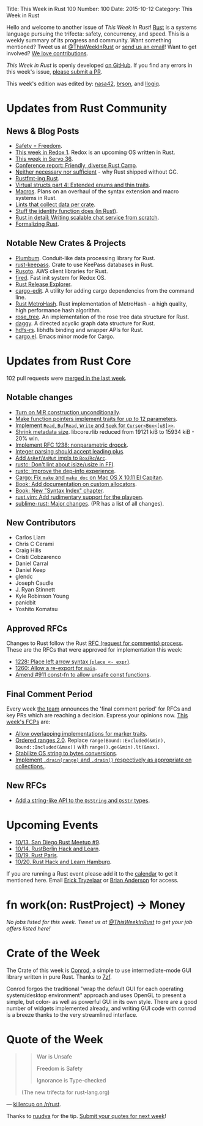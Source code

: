 Title: This Week in Rust 100
Number: 100
Date: 2015-10-12
Category: This Week in Rust

Hello and welcome to another issue of *This Week in Rust*!
[Rust](http://rust-lang.org) is a systems language pursuing the trifecta:
safety, concurrency, and speed. This is a weekly summary of its progress and
community. Want something mentioned? Tweet us at [@ThisWeekInRust](https://twitter.com/ThisWeekInRust) or [send us an
email](mailto:corey@octayn.net?subject=This%20Week%20in%20Rust%20Suggestion)!
Want to get involved? [We love
contributions](https://github.com/rust-lang/rust/wiki/Note-guide-for-new-contributors).

*This Week in Rust* is openly developed [on GitHub](https://github.com/cmr/this-week-in-rust).
If you find any errors in this week's issue, [please submit a PR](https://github.com/cmr/this-week-in-rust/pulls).

This week's edition was edited by: [nasa42](https://github.com/nasa42), [brson](https://github.com/brson), and [llogiq](https://github.com/llogiq).


# Updates from Rust Community

## News & Blog Posts

* [Safety = Freedom](https://llogiq.github.io/2015/10/05/safety-freedom.html).
* [This week in Redox 1](http://www.redox-os.org/news/this-week-in-redox-1/). Redox is an upcoming OS written in Rust.
* [This week in Servo 36](http://blog.servo.org/2015/10/05/twis-36/).
* [Conference report: Friendly, diverse Rust Camp](http://techwhirl.com/conference-report-friendly-diverse-rust-camp/).
* [Neither necessary nor sufficient](https://ruudvanasseldonk.com/2015/10/06/neither-necessary-nor-sufficient) - why Rust shipped without GC.
* [Rustfmt-ing Rust](http://www.ncameron.org/blog/rustfmt-ing-rust/).
* [Virtual structs part 4: Extended enums and thin traits](http://smallcultfollowing.com/babysteps/blog/2015/10/08/virtual-structs-part-4-extended-enums-and-thin-traits/).
* [Macros](http://www.ncameron.org/blog/macros/). Plans on an overhaul of the syntax extension and macro systems in Rust.
* [Lints that collect data per crate](https://llogiq.github.io/2015/10/09/lint-data.html).
* [Stuff the identity function does (in Rust)](https://bluss.github.io/rust/fun/2015/10/11/stuff-the-identity-function-does/).
* [Rust in detail: Writing scalable chat service from scratch](https://nbaksalyar.github.io/2015/07/10/writing-chat-in-rust.html).
* [Formalizing Rust](https://www.ralfj.de/blog/2015/10/12/formalizing-rust.html).

## Notable New Crates & Projects

* [Plumbum](https://github.com/srijs/rust-plumbum). Conduit-like data processing library for Rust.
* [rust-keepass](https://github.com/raymontag/rust-keepass). Crate to use KeePass databases in Rust.
* [Rusoto](https://github.com/DualSpark/rusoto). AWS client libraries for Rust.
* [fired](http://www.redox-os.org/blog/fired-fast-init-system/). Fast init system for Redox OS.
* [Rust Release Explorer](https://ashleygwilliams.github.io/rust-release-explorer/).
* [cargo-edit](https://github.com/killercup/cargo-edit). A utility for adding cargo dependencies from the command line.
* [Rust MetroHash](https://github.com/arthurprs/metrohash-rs). Rust implementation of MetroHash - a high quality, high performance hash algorithm.
* [rose_tree](https://github.com/mitchmindtree/rose_tree-rs). An implementation of the rose tree data structure for Rust.
* [daggy](https://github.com/mitchmindtree/daggy). A directed acyclic graph data structure for Rust.
* [hdfs-rs](https://github.com/hyunsik/hdfs-rs). libhdfs binding and wrapper APIs for Rust.
* [cargo.el](https://github.com/attichacker/cargo.el). Emacs minor mode for Cargo.

# Updates from Rust Core

102 pull requests were [merged in the last week][merged].

[merged]: https://github.com/issues?q=is%3Apr+org%3Arust-lang+is%3Amerged+merged%3A2015-10-05..2015-10-12

## Notable changes

* [Turn on MIR construction unconditionally](https://github.com/rust-lang/rust/pull/28748).
* [Make function pointers implement traits for up to 12 parameters](https://github.com/rust-lang/rust/pull/28560).
* [Implement `Read`, `BufRead`, `Write` and `Seek` for `Cursor<Box<[u8]>>`](https://github.com/rust-lang/rust/pull/27897).
* [Shrink metadata size](https://github.com/rust-lang/rust/pull/28521). libcore.rlib reduced from 19121 kiB to 15934 kiB - 20% win.
* [Implement RFC 1238: nonparametric dropck](https://github.com/rust-lang/rust/pull/28861).
* [Integer parsing should accept leading plus](https://github.com/rust-lang/rust/pull/28826).
* [Add `AsRef`/`AsMut` impls to `Box`/`Rc`/`Arc`](https://github.com/rust-lang/rust/pull/28811).
* [rustc: Don't lint about isize/usize in FFI](https://github.com/rust-lang/rust/pull/28779).
* [rustc: Improve the dep-info experience](https://github.com/rust-lang/rust/pull/28768).
* [Cargo: Fix `make` and `make doc` on Mac OS X 10.11 El Capitan](https://github.com/rust-lang/cargo/pull/1903).
* [Book: Add documentation on custom allocators](https://github.com/rust-lang/rust/pull/28869).
* [Book: New "Syntax Index" chapter](https://github.com/rust-lang/rust/pull/28926).
* [rust.vim: Add rudimentary support for the playpen](https://github.com/rust-lang/rust.vim/pull/16).
* [sublime-rust: Major changes](https://github.com/rust-lang/sublime-rust/pull/65). (PR has a list of all changes).

## New Contributors

* Carlos Liam
* Chris C Cerami
* Craig Hills
* Cristi Cobzarenco
* Daniel Carral
* Daniel Keep
* glendc
* Joseph Caudle
* J. Ryan Stinnett
* Kyle Robinson Young
* panicbit
* Yoshito Komatsu

## Approved RFCs

Changes to Rust follow the Rust [RFC (request for comments)
process](https://github.com/rust-lang/rfcs#rust-rfcs). These
are the RFCs that were approved for implementation this week:

* [1228: Place left arrow syntax (`place <- expr`)](https://github.com/rust-lang/rfcs/pull/1228).
* [1260: Allow a re-export for `main`](https://github.com/rust-lang/rfcs/pull/1260).
* [Amend #911 const-fn to allow unsafe const functions](https://github.com/rust-lang/rfcs/pull/1245).

## Final Comment Period

Every week [the team](https://rust-lang.org/team.html) announces the
'final comment period' for RFCs and key PRs which are reaching a
decision. Express your opinions now. [This week's FCPs][fcp] are:

[fcp]: https://github.com/issues?utf8=%E2%9C%93&q=is%3Apr+org%3Arust-lang+label%3Afinal-comment-period+is%3Aopen

* [Allow overlapping implementations for marker traits](https://github.com/rust-lang/rfcs/pull/1268).
* [Ordered ranges 2.0](https://github.com/rust-lang/rfcs/pull/1254). Replace `range(Bound::Excluded(&min), Bound::Included(&max))` with `range().ge(&min).lt(&max)`.
* [Stabilize OS string to bytes conversions](https://github.com/rust-lang/rfcs/pull/1255).
* [Implement `.drain(range)` and `.drain()` respectively as appropriate on collections.](https://github.com/rust-lang/rfcs/pull/1257).

## New RFCs

* [Add a string-like API to the `OsString` and `OsStr` types](https://github.com/rust-lang/rfcs/pull/1309).

# Upcoming Events

* [10/13. San Diego Rust Meetup #9](http://www.meetup.com/San-Diego-Rust/events/225389095/).
* [10/14. RustBerlin Hack and Learn](http://www.meetup.com/de/Rust-Berlin/events/225137978/).
* [10/19. Rust Paris](http://www.meetup.com/Rust-Paris).
* [10/20. Rust Hack and Learn Hamburg](http://www.meetup.com/Rust-Meetup-Hamburg/events/225865482/).

If you are running a Rust event please add it to the [calendar] to get
it mentioned here. Email [Erick Tryzelaar][erickt] or [Brian
Anderson][brson] for access.

[calendar]: https://www.google.com/calendar/embed?src=apd9vmbc22egenmtu5l6c5jbfc%40group.calendar.google.com
[erickt]: mailto:erick.tryzelaar@gmail.com
[brson]: mailto:banderson@mozilla.com

# fn work(on: RustProject) -> Money

*No jobs listed for this week. Tweet us at [@ThisWeekInRust](https://twitter.com/ThisWeekInRust) to get your job offers listed here!*

# Crate of the Week

The Crate of this week is [Conrod](https://crates.io/crates/conrod), a simple to use intermediate-mode GUI library written in pure Rust. Thanks to [7zf](https://www.reddit.com/user/7zf).

Conrod forgos the traditional "wrap the default GUI for each operating system/desktop environment" approach and uses OpenGL to present a simple, but color- as well as powerful GUI in its own style. There are a good number of widgets implemented already, and writing GUI code with conrod is a breeze thanks to the very streamlined interface.

# Quote of the Week

>> War is Unsafe
>>
>> Freedom is Safety
>>
>> Ignorance is Type-checked
>
> (The new trifecta for rust-lang.org)

— [killercup on /r/rust](https://www.reddit.com/r/programming/comments/3nom7j/safety_freedom/cvqdt1z).

Thanks to [ruudva](https://users.rust-lang.org/users/ruudva) for the tip. [Submit your quotes for next week][submit]!

[submit]: http://users.rust-lang.org/t/twir-quote-of-the-week/328
